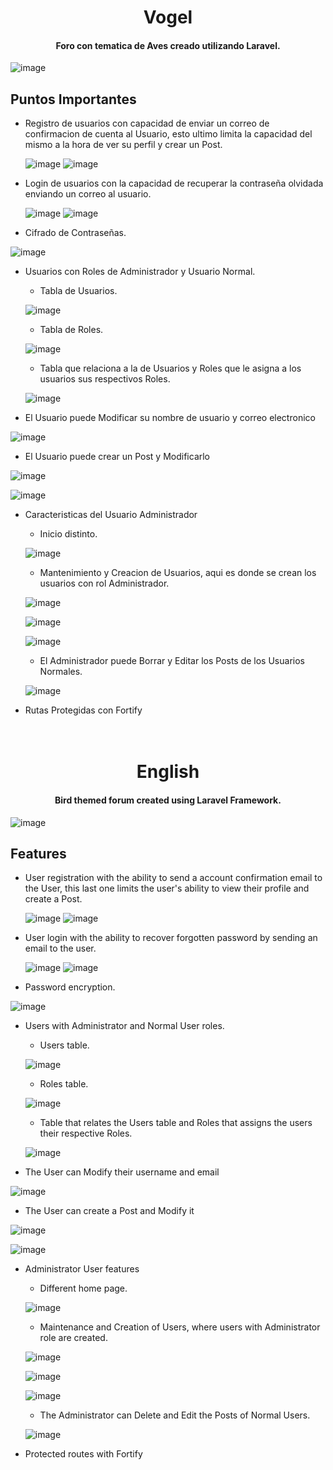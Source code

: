 <h1 align="center">
  Vogel
</h1>
<h4 align="center">Foro con tematica de Aves creado utilizando Laravel.</h4>

![image](https://user-images.githubusercontent.com/94048851/206569737-8026f67e-6302-4633-8866-aefd0bba4a52.png)

## Puntos Importantes

* Registro de usuarios con capacidad de enviar un correo de confirmacion de cuenta al Usuario, esto ultimo limita la capacidad del mismo a la hora de ver su perfil y crear un Post.

  ![image](https://user-images.githubusercontent.com/94048851/206571252-45ea0cc3-1545-40e0-9686-8a5abe96e51a.png) ![image](https://user-images.githubusercontent.com/94048851/206571372-24d7eb61-e226-4a91-b800-9bd6d0e895a9.png)


* Login de usuarios con la capacidad de recuperar la contraseña olvidada enviando un correo al usuario.

  ![image](https://user-images.githubusercontent.com/94048851/206571740-709f0727-9fad-4138-8063-55c60093e923.png) ![image](https://user-images.githubusercontent.com/94048851/206571795-76001dc6-211f-4e51-9cd9-6a81e8d181af.png)

  
* Cifrado de Contraseñas.

![image](https://user-images.githubusercontent.com/94048851/206572695-5f3ee7aa-5bff-48c7-a6ad-9ea7348e3a54.png)

* Usuarios con Roles de Administrador y Usuario Normal.

    - Tabla de Usuarios.
    
    ![image](https://user-images.githubusercontent.com/94048851/206573079-e6d005b5-afbf-4600-9052-8c7f948e7c84.png)

    - Tabla de Roles.
    
    ![image](https://user-images.githubusercontent.com/94048851/206573460-0e6e0a8e-e1cb-4b65-b75a-710e0c63d2da.png)

    - Tabla que relaciona a la de Usuarios y Roles que le asigna a los usuarios sus respectivos Roles.
    
    ![image](https://user-images.githubusercontent.com/94048851/206573889-1979b68d-0c89-4d7e-b4b6-78b45ab3623d.png)


* El Usuario puede Modificar su nombre de usuario y correo electronico

![image](https://user-images.githubusercontent.com/94048851/206576196-81453253-35c7-4e96-9223-26c3cb25de16.png)

* El Usuario puede crear un Post y Modificarlo
    
![image](https://user-images.githubusercontent.com/94048851/206576716-e410a951-503e-42a7-b852-edaf880fc836.png)

![image](https://user-images.githubusercontent.com/94048851/206576865-e7afc082-618b-4d89-9349-d35acba2628c.png)


* Caracteristicas del Usuario Administrador
    
    - Inicio distinto.
    
    ![image](https://user-images.githubusercontent.com/94048851/206577847-7afb1f1e-28bd-4f11-882f-27e84a7a3e94.png)

    - Mantenimiento y Creacion de Usuarios, aqui es donde se crean los usuarios con rol Administrador.
    
    ![image](https://user-images.githubusercontent.com/94048851/206578261-1c169611-ebe1-4eb0-8797-db07136db46e.png)

    ![image](https://user-images.githubusercontent.com/94048851/206578341-7b701d77-726b-4e52-b926-518fc0f869d2.png) 
    
    ![image](https://user-images.githubusercontent.com/94048851/206578399-18738f97-01b8-41fd-bdd4-46739afc9528.png)

    - El Administrador puede Borrar y Editar los Posts de los Usuarios Normales.
    
    ![image](https://user-images.githubusercontent.com/94048851/206578693-0c7e6507-ec6a-44cd-b891-9036f8c2eeaf.png)

    
* Rutas Protegidas con Fortify


<h1 align="center">
  <br>
  English
  <br>
</h1>

<h4 align="center">Bird themed forum created using Laravel Framework.</h4>

![image](https://user-images.githubusercontent.com/94048851/206569737-8026f67e-6302-4633-8866-aefd0bba4a52.png)

## Features

* User registration with the ability to send a account confirmation email to the User, this last one limits the user's ability to view their profile and create a Post.

  ![image](https://user-images.githubusercontent.com/94048851/206571252-45ea0cc3-1545-40e0-9686-8a5abe96e51a.png) ![image](https://user-images.githubusercontent.com/94048851/206571372-24d7eb61-e226-4a91-b800-9bd6d0e895a9.png)


* User login with the ability to recover forgotten password by sending an email to the user.

  ![image](https://user-images.githubusercontent.com/94048851/206571740-709f0727-9fad-4138-8063-55c60093e923.png) ![image](https://user-images.githubusercontent.com/94048851/206571795-76001dc6-211f-4e51-9cd9-6a81e8d181af.png)

  
* Password encryption.

![image](https://user-images.githubusercontent.com/94048851/206572695-5f3ee7aa-5bff-48c7-a6ad-9ea7348e3a54.png)

* Users with Administrator and Normal User roles.

    - Users table.
    
    ![image](https://user-images.githubusercontent.com/94048851/206573079-e6d005b5-afbf-4600-9052-8c7f948e7c84.png)

    - Roles table.
    
    ![image](https://user-images.githubusercontent.com/94048851/206573460-0e6e0a8e-e1cb-4b65-b75a-710e0c63d2da.png)

    - Table that relates the Users table and Roles that assigns the users their respective Roles.
    
    ![image](https://user-images.githubusercontent.com/94048851/206573889-1979b68d-0c89-4d7e-b4b6-78b45ab3623d.png)


* The User can Modify their username and email

![image](https://user-images.githubusercontent.com/94048851/206576196-81453253-35c7-4e96-9223-26c3cb25de16.png)

* The User can create a Post and Modify it
    
![image](https://user-images.githubusercontent.com/94048851/206576716-e410a951-503e-42a7-b852-edaf880fc836.png)

![image](https://user-images.githubusercontent.com/94048851/206576865-e7afc082-618b-4d89-9349-d35acba2628c.png)


* Administrator User features
    
    - Different home page.
    
    ![image](https://user-images.githubusercontent.com/94048851/206577847-7afb1f1e-28bd-4f11-882f-27e84a7a3e94.png)

    - Maintenance and Creation of Users, where users with Administrator role are created.
    
    ![image](https://user-images.githubusercontent.com/94048851/206578261-1c169611-ebe1-4eb0-8797-db07136db46e.png)

    ![image](https://user-images.githubusercontent.com/94048851/206578341-7b701d77-726b-4e52-b926-518fc0f869d2.png) 
    
    ![image](https://user-images.githubusercontent.com/94048851/206578399-18738f97-01b8-41fd-bdd4-46739afc9528.png)

    - The Administrator can Delete and Edit the Posts of Normal Users.
    
    ![image](https://user-images.githubusercontent.com/94048851/206578693-0c7e6507-ec6a-44cd-b891-9036f8c2eeaf.png)

    
* Protected routes with Fortify

